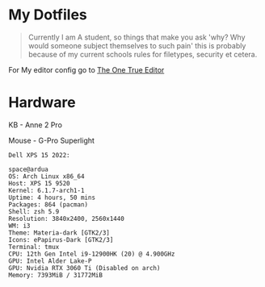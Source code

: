 # My Dotfiles

> Currently I am A student, so things that make you ask 'why? Why would someone subject themselves to such pain' this is probably because of my current schools rules for filetypes, security et cetera.

For My editor config go to [The One True Editor](https://github.com/MichaelVoropanov/Neovim)

# Hardware

KB - Anne 2 Pro

Mouse - G-Pro Superlight


```
Dell XPS 15 2022:

space@ardua
OS: Arch Linux x86_64
Host: XPS 15 9520
Kernel: 6.1.7-arch1-1
Uptime: 4 hours, 50 mins
Packages: 864 (pacman)
Shell: zsh 5.9
Resolution: 3840x2400, 2560x1440
WM: i3
Theme: Materia-dark [GTK2/3]
Icons: ePapirus-Dark [GTK2/3]
Terminal: tmux
CPU: 12th Gen Intel i9-12900HK (20) @ 4.900GHz
GPU: Intel Alder Lake-P
GPU: Nvidia RTX 3060 Ti (Disabled on arch)
Memory: 7393MiB / 31772MiB
```

